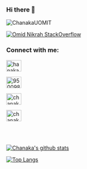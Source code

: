 ### Hi there 👋

<p align="left"> <img src="https://komarev.com/ghpvc/?username=ChanakaUOMIT" alt="ChanakaUOMIT" /> </p>

[![Omid Nikrah StackOverflow](https://github-readme-stackoverflow.vercel.app/?userID=9500988)](https://stackoverflow.com/users/9500988/chanaka)

<p align="left">
<h3 align="left">Connect with me:</h3>
<a href="https://www.linkedin.com/in/chanaka-wickramanayaka/" target="blank"><img align="center" src="https://cdn.jsdelivr.net/npm/simple-icons@3.0.1/icons/linkedin.svg" alt="hanaka-wickramanayaka" height="30" width="40" /></a>

<a href="https://stackoverflow.com/users/9500988/chanaka" target="blank"><img align="center" src="https://cdn.jsdelivr.net/npm/simple-icons@3.0.1/icons/stackoverflow.svg" alt="9500988" height="30" width="40" /></a>

<a href="https://www.facebook.com/chanaka.sampath.520/" target="blank"><img align="center" src="https://cdn.jsdelivr.net/npm/simple-icons@3.0.1/icons/facebook.svg" alt="chanaka.sampath" height="30" width="40" /></a>

<a href="https://www.hackerrank.com/chanakauomfit" target="blank"><img align="center" src="https://cdn.jsdelivr.net/npm/simple-icons@3.0.1/icons/hackerrank.svg" alt="chanakauomfit" height="30" width="40" /></a>
</p>
</br>
</br>


[![Chanaka's github stats](https://github-readme-stats.vercel.app/api?username=ChanakaUOMIT&include_all_commits=true&show_icons=true&theme=dark&count_private=true)](https://github.com/ChanakaUOMIT)

[![Top Langs](https://github-readme-stats.vercel.app/api/top-langs/?username=ChanakaUOMIT&layout=compact&theme=dark)](https://github.com/ChanakaUOMIT)
</br>


<!--
[twitter]: https://twitter.com/bhanukauom
[linkedin]: https://linkedin.com/in/BhanukaUOM
[StackOverFlow]: https://stackoverflow.com/users/8409653/bhanuka-rathnayaka
[gitlab]: https://gitlab.com/BhanukaUOM
[Facebook]: https://www.facebook.com/BhanukaUOM
-->

<!--
**ChanakaUOMIT/ChanakaUOMIT** is a ✨ _special_ ✨ repository because its `README.md` (this file) appears on your GitHub profile.

Here are some ideas to get you started:

- 🔭 I’m currently working on ...
- 🌱 I’m currently learning ...
- 👯 I’m looking to collaborate on ...
- 🤔 I’m looking for help with ...
- 💬 Ask me about ...
- 📫 How to reach me: ...
- 😄 Pronouns: ...
- ⚡ Fun fact: ...
-->
